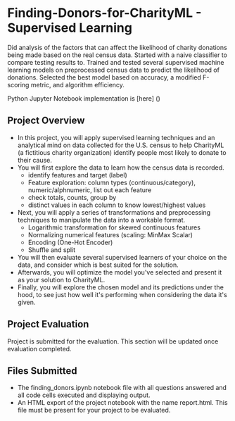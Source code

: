 # Finding-Donors-for-CharityML - Supervised Learning
Did analysis of the factors that can affect the likelihood of charity donations being made based on the real census data. Started with a naive classifier to compare testing results to. Trained and tested several supervised machine learning models on preprocessed census data to predict the likelihood of donations. Selected the best model based on accuracy, a modified F-scoring metric, and algorithm efficiency.

Python Jupyter Notebook implementation is [here] ()

## Project Overview

* In this project, you will apply supervised learning techniques and an analytical mind on data collected for the U.S. census to help CharityML (a fictitious charity organization) identify people most likely to donate to their cause. 
* You will first explore the data to learn how the census data is recorded. 
    - identify features and target (label)
    - Feature exploration: column types (continuous/category), numeric/alphnumeric, list out each feature
    - check totals, counts, group by
    - distinct values in each column to know lowest/highest values
* Next, you will apply a series of transformations and preprocessing techniques to manipulate the data into a workable format. 
    - Logarithmic transformation for skewed continuous features
    - Normalizing numerical features (scaling: MinMax Scalar)
    - Encoding (One-Hot Encoder)
    - Shuffle and split
* You will then evaluate several supervised learners of your choice on the data, and consider which is best suited for the solution. 
* Afterwards, you will optimize the model you've selected and present it as your solution to CharityML. 
* Finally, you will explore the chosen model and its predictions under the hood, to see just how well it's performing when considering the data it's given.

## Project Evaluation
Project is submitted for the evaluation. This section will be updated once evaluation completed.

## Files Submitted

* The finding_donors.ipynb notebook file with all questions answered and all code cells executed and displaying output.
* An HTML export of the project notebook with the name report.html. This file must be present for your project to be evaluated.
